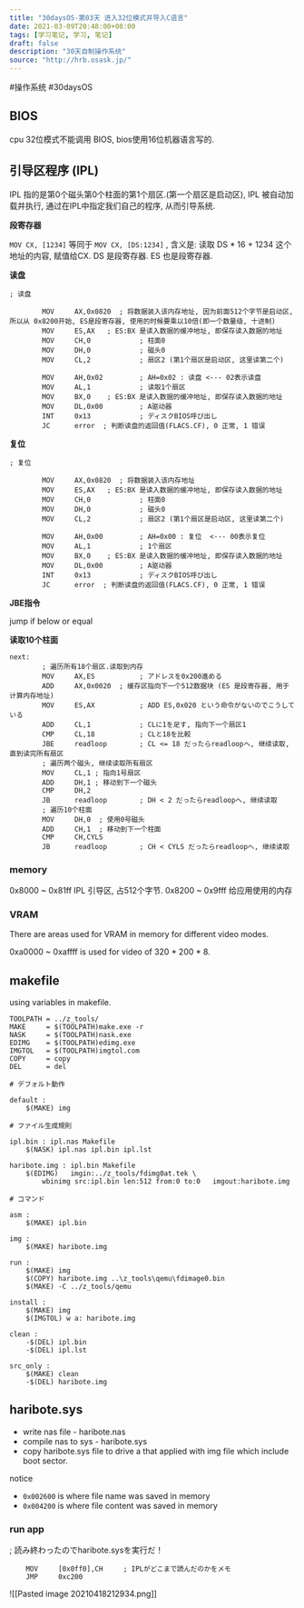 ```yaml
---
title: "30daysOS-第03天 进入32位模式并导入C语言"
date: 2021-03-09T20:48:00+08:00
tags: [学习笔记, 学习, 笔记]
draft: false
description: "30天自制操作系统"
source: "http://hrb.osask.jp/"
---
```

#操作系统 #30daysOS 


## BIOS

cpu 32位模式不能调用 BIOS, bios使用16位机器语言写的.




## 引导区程序 (IPL)

IPL 指的是第0个磁头第0个柱面的第1个扇区.(第一个扇区是启动区), IPL 被自动加载并执行, 通过在IPL中指定我们自己的程序, 从而引导系统.


**段寄存器**

`MOV CX, [1234]` 等同于  `MOV CX, [DS:1234]` , 含义是: 读取 DS * 16 + 1234 这个地址的内容, 赋值给CX.  DS 是段寄存器. ES 也是段寄存器.

**读盘**

```
; 读盘

		MOV		AX,0x0820  ; 将数据装入该内存地址, 因为前面512个字节是启动区, 所以从 0x8200开始, ES是段寄存器, 使用的时候要乘以10倍(即一个数量级, 十进制)
		MOV		ES,AX   ; ES:BX 是读入数据的缓冲地址, 即保存读入数据的地址
		MOV		CH,0			; 柱面0
		MOV		DH,0			; 磁头0
		MOV		CL,2			; 扇区2 (第1个扇区是启动区, 这里读第二个)

		MOV		AH,0x02			; AH=0x02 : 读盘 <--- 02表示读盘
		MOV		AL,1			; 读取1个扇区
		MOV		BX,0    ; ES:BX 是读入数据的缓冲地址, 即保存读入数据的地址
		MOV		DL,0x00			; A驱动器
		INT		0x13			; ディスクBIOS呼び出し
		JC		error  ; 判断读盘的返回值(FLACS.CF), 0 正常, 1 错误
```


**复位**

```
; 复位

		MOV		AX,0x0820  ; 将数据装入该内存地址
		MOV		ES,AX   ; ES:BX 是读入数据的缓冲地址, 即保存读入数据的地址
		MOV		CH,0			; 柱面0
		MOV		DH,0			; 磁头0
		MOV		CL,2			; 扇区2 (第1个扇区是启动区, 这里读第二个)

		MOV		AH,0x00			; AH=0x00 : 复位  <--- 00表示复位
		MOV		AL,1			; 1个扇区
		MOV		BX,0    ; ES:BX 是读入数据的缓冲地址, 即保存读入数据的地址
		MOV		DL,0x00			; A驱动器
		INT		0x13			; ディスクBIOS呼び出し
		JC		error  ; 判断读盘的返回值(FLACS.CF), 0 正常, 1 错误
```

**JBE指令**

jump if below or equal

**读取10个柱面**

```
next:
        ; 遍历所有18个扇区.读取到内存
		MOV		AX,ES			; アドレスを0x200進める
		ADD		AX,0x0020  ; 缓存区指向下一个512数据块 (ES 是段寄存器, 用于计算内存地址)
		MOV		ES,AX			; ADD ES,0x020 という命令がないのでこうしている
		ADD		CL,1			; CLに1を足す, 指向下一个扇区1
		CMP		CL,18			; CLと18を比較
		JBE		readloop		; CL <= 18 だったらreadloopへ, 继续读取, 直到读完所有扇区
		; 遍历两个磁头, 继续读取所有扇区
		MOV		CL,1 ; 指向1号扇区
		ADD		DH,1 ; 移动到下一个磁头
		CMP		DH,2 
		JB		readloop		; DH < 2 だったらreadloopへ, 继续读取
		; 遍历10个柱面
		MOV		DH,0  ; 使用0号磁头
		ADD		CH,1  ; 移动到下一个柱面
		CMP		CH,CYLS
		JB		readloop		; CH < CYLS だったらreadloopへ, 继续读取
```


### memory

0x8000 ~ 0x81ff    IPL  引导区, 占512个字节.
0x8200 ~ 0x9fff     给应用使用的内存

### VRAM

There are areas used for VRAM in memory for different video modes.

0xa0000 ~ 0xaffff is used for video of 320 * 200 * 8.

## makefile

using variables in makefile.

```
TOOLPATH = ../z_tools/
MAKE     = $(TOOLPATH)make.exe -r
NASK     = $(TOOLPATH)nask.exe
EDIMG    = $(TOOLPATH)edimg.exe
IMGTOL   = $(TOOLPATH)imgtol.com
COPY     = copy
DEL      = del

# デフォルト動作

default :
	$(MAKE) img

# ファイル生成規則

ipl.bin : ipl.nas Makefile
	$(NASK) ipl.nas ipl.bin ipl.lst

haribote.img : ipl.bin Makefile
	$(EDIMG)   imgin:../z_tools/fdimg0at.tek \
		wbinimg src:ipl.bin len:512 from:0 to:0   imgout:haribote.img

# コマンド

asm :
	$(MAKE) ipl.bin

img :
	$(MAKE) haribote.img

run :
	$(MAKE) img
	$(COPY) haribote.img ..\z_tools\qemu\fdimage0.bin
	$(MAKE) -C ../z_tools/qemu

install :
	$(MAKE) img
	$(IMGTOL) w a: haribote.img

clean :
	-$(DEL) ipl.bin
	-$(DEL) ipl.lst

src_only :
	$(MAKE) clean
	-$(DEL) haribote.img

```



## haribote.sys

- write nas file - haribote.nas
- compile nas to sys - haribote.sys
- copy haribote.sys file to drive a that applied with img file which include boot sector.


notice 

- `0x002600` is where file name was saved in memory
- `0x004200` is where file content was saved in memory

### run app

; 読み終わったのでharibote.sysを実行だ！

		MOV		[0x0ff0],CH		; IPLがどこまで読んだのかをメモ
		JMP		0xc200


![[Pasted image 20210418212934.png]]